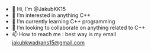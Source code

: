 - 👋 Hi, I’m @JakubKK15
- 👀 I’m interested in anything C++
- 🌱 I’m currently learning C++ programming
- 💞️ I’m looking to collaborate on anything related to C++
- 📫 How to reach me : best way is my email jakubkwadrans15@gmail.com

<!---
JakubKK15/JakubKK15 is a ✨ special ✨ repository because its `README.md` (this file) appears on your GitHub profile.
You can click the Preview link to take a look at your changes.
--->
